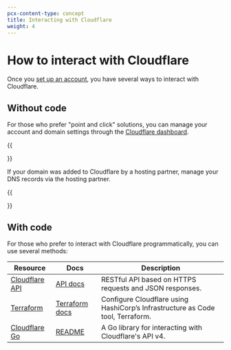 ```yaml
---
pcx-content-type: concept
title: Interacting with Cloudflare
weight: 4
---
```


# How to interact with Cloudflare

Once you [set up an account](/fundamentals/get-started/basic-tasks/account-setup/), you have several ways to interact with Cloudflare.

## Without code

For those who prefer "point and click" solutions, you can manage your account and domain settings through the [Cloudflare dashboard](https://dash.cloudflare.com/login).

{{<Aside type="note">}}

If your domain was added to Cloudflare by a hosting partner, manage your DNS records via the hosting partner.

{{</Aside>}}

## With code

For those who prefer to interact with Cloudflare programmatically, you can use several methods:

| Resource | Docs | Description
| --- | --- | --- |
| [Cloudflare API](https://api.cloudflare.com/#getting-started-endpoints) | [API docs](/api/) | RESTful API based on HTTPS requests and JSON responses. |
| [Terraform](https://registry.terraform.io/providers/cloudflare/cloudflare/latest/docs) | [Terraform docs](/terraform/) | Configure Cloudflare using HashiCorp’s Infrastructure as Code tool, Terraform. |
| [Cloudflare Go](https://github.com/cloudflare/cloudflare-go) | [README](https://github.com/cloudflare/cloudflare-go#readme) | A Go library for interacting with Cloudflare's API v4. |